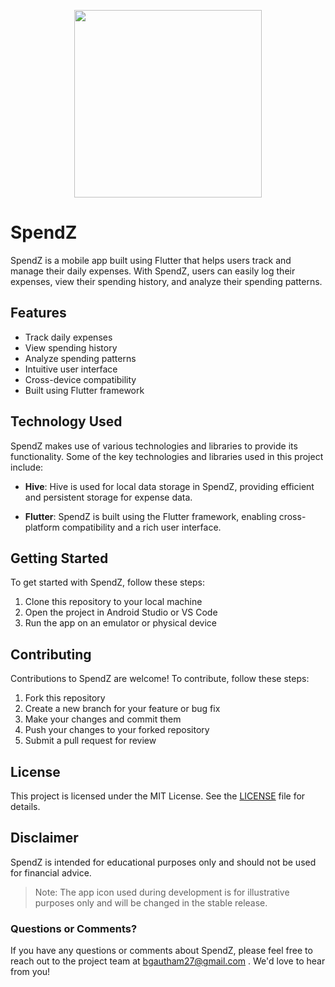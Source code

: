 <p align="center">
  <img width="300" height="300" src="https://drive.google.com/uc?export=view&id=18d8uH9hWtnZGxdLsQ9MJMCJIxaFOgajK">
</p>

# SpendZ

SpendZ is a mobile app built using Flutter that helps users track and manage their daily expenses. With SpendZ, users can easily log their expenses, view their spending history, and analyze their spending patterns.

## Features

- Track daily expenses
- View spending history
- Analyze spending patterns
- Intuitive user interface
- Cross-device compatibility
- Built using Flutter framework

## Technology Used

SpendZ makes use of various technologies and libraries to provide its functionality. Some of the key technologies and libraries used in this project include:

- **Hive**: Hive is used for local data storage in SpendZ, providing efficient and persistent storage for expense data.

- **Flutter**: SpendZ is built using the Flutter framework, enabling cross-platform compatibility and a rich user interface.


## Getting Started

To get started with SpendZ, follow these steps:

1. Clone this repository to your local machine
2. Open the project in Android Studio or VS Code
3. Run the app on an emulator or physical device

## Contributing

Contributions to SpendZ are welcome! To contribute, follow these steps:

1. Fork this repository
2. Create a new branch for your feature or bug fix
3. Make your changes and commit them
4. Push your changes to your forked repository
5. Submit a pull request for review

## License

This project is licensed under the MIT License. See the [LICENSE](LICENSE) file for details.

## Disclaimer

SpendZ is intended for educational purposes only and should not be used for financial advice.


> Note: The app icon used during development is for illustrative purposes only and will be changed in the stable release.

### Questions or Comments?
If you have any questions or comments about SpendZ, please feel free to reach out to the project team at [bgautham27@gmail.com](mailto:bgautham27@gmail.com?) . We'd love to hear from you!
